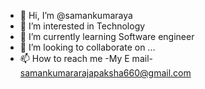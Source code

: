 - 👋 Hi, I’m @samankumaraya
- 👀 I’m interested in Technology
- 🌱 I’m currently learning Software engineer
- 💞️ I’m looking to collaborate on ...
- 📫 How to reach me -My E mail- samankumararajapaksha660@gmail.com

<!---
samankumaraya/samankumaraya is a ✨ special ✨ repository because its `README.md` (this file) appears on your GitHub profile.
You can click the Preview link to take a look at your changes.
--->
